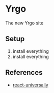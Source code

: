 # Yrgo
The new Yrgo site

## Setup

1. install everything
1. install everything

## References
 - [react-universally](https://github.com/ctrlplusb/react-universally)
